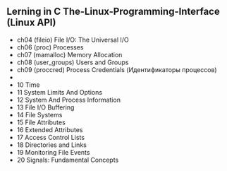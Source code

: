 ## Lerning in C The-Linux-Programming-Interface (Linux API)

- ch04 (fileio) File I/O: The Universal I/O
- ch06 (proc) Processes
- ch07 (mamalloc) Memory Allocation
- ch08 (user_groups) Users and Groups
- ch09 (proccred) Process Credentials (Идентификаторы процессов)
- 
- 10 Time 
- 11 System Limits And Options 
- 12 System And Process Information 
- 13 File I/O Buffering 
- 14 File Systems 
- 15 File Attributes 
- 16 Extended Attributes 
- 17 Access Control Lists 
- 18 Directories and Links 
- 19 Monitoring File Events 
- 20 Signals: Fundamental Concepts